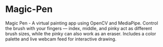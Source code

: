 # Magic-Pen
Magic Pen - A virtual painting app using OpenCV and MediaPipe.  Control the brush with your fingers — index, middle, and pinky act as different brush sizes, while the pinky can also work as an eraser.  Includes a color palette and live webcam feed for interactive drawing.
